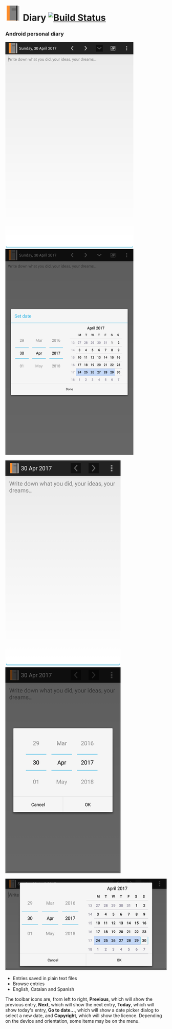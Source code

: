 # ![Logo](src/main/res/drawable-mdpi/icon.png) Diary [![Build Status](https://travis-ci.org/billthefarmer/diary.svg?branch=master)](https://travis-ci.org/billthefarmer/diary)
### Android personal diary
![Diary](https://github.com/billthefarmer/billthefarmer.github.io/raw/master/images/diary/Diary.png) ![Calendar](https://github.com/billthefarmer/billthefarmer.github.io/raw/master/images/diary/Calendar.png)

![Diary](https://github.com/billthefarmer/billthefarmer.github.io/raw/master/images/diary/Diary-phone.png) ![Calendar](https://github.com/billthefarmer/billthefarmer.github.io/raw/master/images/diary/Calendar-phone.png)

![Calendar](https://github.com/billthefarmer/billthefarmer.github.io/raw/master/images/diary/Calendar-landscape.png)

* Entries saved in plain text files
* Browse entries
* English, Catalan and Spanish

The toolbar icons are, from left to right, **Previous**, which will
show the previous entry, **Next**, which will show the next entry,
**Today**, which will show today's entry, **Go to date…**, which will
show a date picker dialog to select a new date, and **Copyright**,
which will show the licence. Depending on the device and orientation,
some items may be on the menu.
